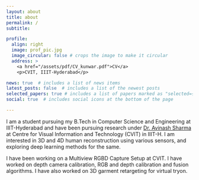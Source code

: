 ```yaml
---
layout: about
title: about
permalink: /
subtitle: 

profile:
  align: right
  image: prof_pic.jpg
  image_circular: false # crops the image to make it circular
  address: >
    <a href="/assets/pdf/CV_kunwar.pdf">CV</a>
    <p>CVIT, IIIT-Hyderabad</p>

news: true  # includes a list of news items
latest_posts: false  # includes a list of the newest posts
selected_papers: true # includes a list of papers marked as "selected={true}"
social: true  # includes social icons at the bottom of the page

---
```


I am a student pursuing my B.Tech in Computer Science and Engineering at IIIT-Hyderabad and have been pursuing research under <a href ="https://www.iiit.ac.in/people/faculty/asharma/">Dr. Avinash Sharma</a> at Centre for Visual Information and Technology (CVIT) in IIIT-H. I am interested in 3D and 4D human reconstruction using various sensors, and exploring deep learning methods for the same.

I have been working on a Multiview RGBD Capture Setup at CVIT. I have worked on depth camera calibration, RGB and depth calibration and fusion algorithms. I have also worked on 3D garment retargeting for virtual tryon.